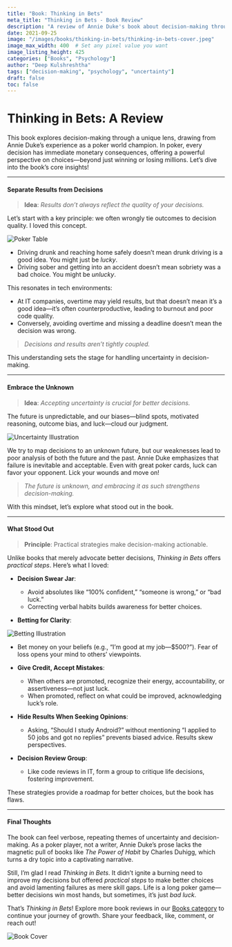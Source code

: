 ```yaml
---
title: "Book: Thinking in Bets"
meta_title: "Thinking in Bets - Book Review"
description: "A review of Annie Duke's book about decision-making through the lens of poker. Learn to separate results from decisions and embrace uncertainty in life's choices."
date: 2021-09-25
image: "/images/books/thinking-in-bets/thinking-in-bets-cover.jpeg"
image_max_width: 400  # Set any pixel value you want
image_listing_height: 425
categories: ["Books", "Psychology"]
author: "Deep Kulshreshtha"
tags: ["decision-making", "psychology", "uncertainty"]
draft: false
toc: false
---
```


# Thinking in Bets: A Review

This book explores decision-making through a unique lens, drawing from Annie Duke’s experience as a poker world champion. In poker, every decision has immediate monetary consequences, offering a powerful perspective on choices—beyond just winning or losing millions. Let’s dive into the book’s core insights!

---

#### Separate Results from Decisions

> **Idea**: *Results don’t always reflect the quality of your decisions.*

Let’s start with a key principle: we often wrongly tie outcomes to decision quality. I loved this concept.

![Poker Table](/images/books/thinking-in-bets/poker-table.jpg)

- Driving drunk and reaching home safely doesn’t mean drunk driving is a good idea. You might just be *lucky*.
- Driving sober and getting into an accident doesn’t mean sobriety was a bad choice. You might be *unlucky*.

This resonates in tech environments:

- At IT companies, overtime may yield results, but that doesn’t mean it’s a good idea—it’s often counterproductive, leading to burnout and poor code quality.
- Conversely, avoiding overtime and missing a deadline doesn’t mean the decision was wrong.

> *Decisions and results aren’t tightly coupled.*

This understanding sets the stage for handling uncertainty in decision-making.

---

#### Embrace the Unknown

> **Idea**: *Accepting uncertainty is crucial for better decisions.*

The future is unpredictable, and our biases—blind spots, motivated reasoning, outcome bias, and luck—cloud our judgment.

![Uncertainty Illustration](/images/books/thinking-in-bets/uncertainty-illustration.jpg)

We try to map decisions to an unknown future, but our weaknesses lead to poor analysis of both the future and the past. Annie Duke emphasizes that failure is inevitable and acceptable. Even with great poker cards, luck can favor your opponent. Lick your wounds and move on!

> *The future is unknown, and embracing it as such strengthens decision-making.*

With this mindset, let’s explore what stood out in the book.

---

#### What Stood Out

> **Principle**: Practical strategies make decision-making actionable.

Unlike books that merely advocate better decisions, *Thinking in Bets* offers *practical steps*. Here’s what I loved:

- **Decision Swear Jar**:
  - Avoid absolutes like “100% confident,” “someone is wrong,” or “bad luck.”
  - Correcting verbal habits builds awareness for better choices.

- **Betting for Clarity**:

![Betting Illustration](/images/books/thinking-in-bets/betting-beliefs.jpg)

  - Bet money on your beliefs (e.g., “I’m good at my job—$500?”). Fear of loss opens your mind to others’ viewpoints.

- **Give Credit, Accept Mistakes**:
  - When others are promoted, recognize their energy, accountability, or assertiveness—not just luck.
  - When promoted, reflect on what could be improved, acknowledging luck’s role.

- **Hide Results When Seeking Opinions**:
  - Asking, “Should I study Android?” without mentioning “I applied to 50 jobs and got no replies” prevents biased advice. Results skew perspectives.

- **Decision Review Group**:
  - Like code reviews in IT, form a group to critique life decisions, fostering improvement.

These strategies provide a roadmap for better choices, but the book has flaws.

---

#### Final Thoughts

The book can feel verbose, repeating themes of uncertainty and decision-making. As a poker player, not a writer, Annie Duke’s prose lacks the magnetic pull of books like *The Power of Habit* by Charles Duhigg, which turns a dry topic into a captivating narrative.

Still, I’m glad I read *Thinking in Bets*. It didn’t ignite a burning need to improve my decisions but offered *practical steps* to make better choices and avoid lamenting failures as mere skill gaps. Life is a long poker game—better decisions win most hands, but sometimes, it’s just *bad luck*.

That’s *Thinking in Bets*! Explore more book reviews in our [Books category](#) to continue your journey of growth. Share your feedback, like, comment, or reach out!

![Book Cover](/images/books/thinking-in-bets/book-cover.png)








